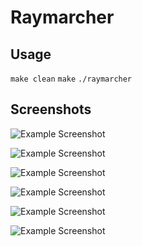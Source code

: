 # Raymarcher

## Usage
```make clean```
```make```
```./raymarcher```
## Screenshots

![Example Screenshot](images/example.png)

![Example Screenshot](images/example.png)

![Example Screenshot](images/example.png)

![Example Screenshot](images/example.png)

![Example Screenshot](images/example.png)

![Example Screenshot](images/example.png)
